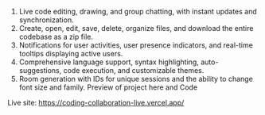1. Live code editing, drawing, and group chatting, with instant updates and synchronization.
2. Create, open, edit, save, delete, organize files, and download the entire codebase as a zip file.
3. Notifications for user activities, user presence indicators, and real-time tooltips displaying active users.
4. Comprehensive language support, syntax highlighting, auto-suggestions, code execution, and customizable themes.
5. Room generation with IDs for unique sessions and the ability to change font size and family. Preview of project here and Code

Live site: https://coding-collaboration-live.vercel.app/

